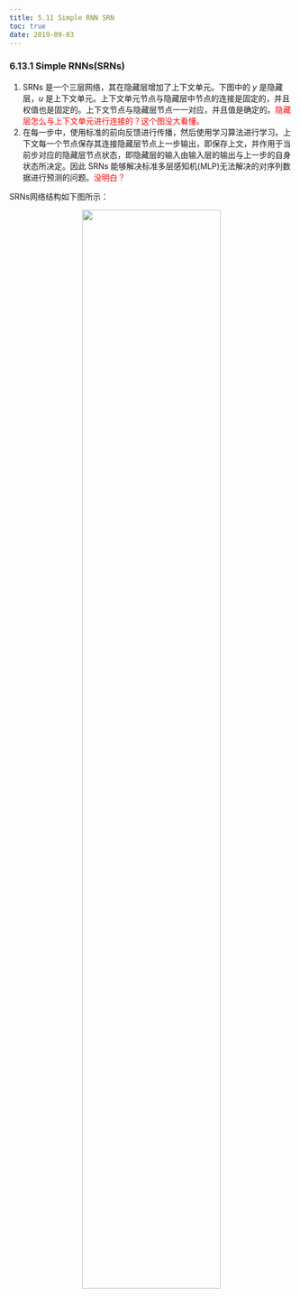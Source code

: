 ```yaml
---
title: 5.11 Simple RNN SRN
toc: true
date: 2019-09-03
---
```


### 6.13.1 Simple RNNs(SRNs)

1. SRNs 是一个三层网络，其在隐藏层增加了上下文单元。下图中的 $y$ 是隐藏层，$u$ 是上下文单元。上下文单元节点与隐藏层中节点的连接是固定的，并且权值也是固定的。上下文节点与隐藏层节点一一对应，并且值是确定的。<span style="color:red;">隐藏层怎么与上下文单元进行连接的？这个图没大看懂。</span>
2. 在每一步中，使用标准的前向反馈进行传播，然后使用学习算法进行学习。上下文每一个节点保存其连接隐藏层节点上一步输出，即保存上文，并作用于当前步对应的隐藏层节点状态，即隐藏层的输入由输入层的输出与上一步的自身状态所决定。因此 SRNs 能够解决标准多层感知机(MLP)无法解决的对序列数据进行预测的问题。<span style="color:red;">没明白？</span>

SRNs网络结构如下图所示：

<p align="center">
    <img width="70%" height="70%" src="http://images.iterate.site/blog/image/20190722/1EjDBDq3gjLb.png?imageslim">
</p>
